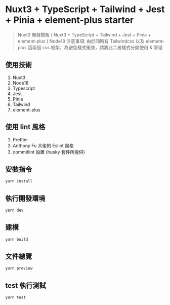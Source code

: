 # Nuxt3 + TypeScript + Tailwind + Jest + Pinia + element-plus starter

> Nuxt3 開發模板 ( Nuxt3 + TypeScript + Tailwind + Jest + Pinia + element-plus ) Node18
注意事項: 由於同時有 Tailwindcss 以及 element-plus 這兩個 css 框架，為避免樣式衝突，請將此二者樣式分開使用 & 管理

## 使用技術

1. Nuxt3
2. Node18
3. Typescript
4. Jest
5. Pinia
6. Tailwind
7. element-plus

## 使用 lint 風格
1. Prettier
2. Anthony Fu 大佬的 Eslint 風格
3. commitlint 設置 (husky 套件所提供)

## 安裝指令

```bash
yarn install
```

## 執行開發環境

```bash
yarn dev
```

## 建構

```bash
yarn build
```

## 文件總覽

```bash
yarn preview
```

## test 執行測試

```bash
yarn test
```
